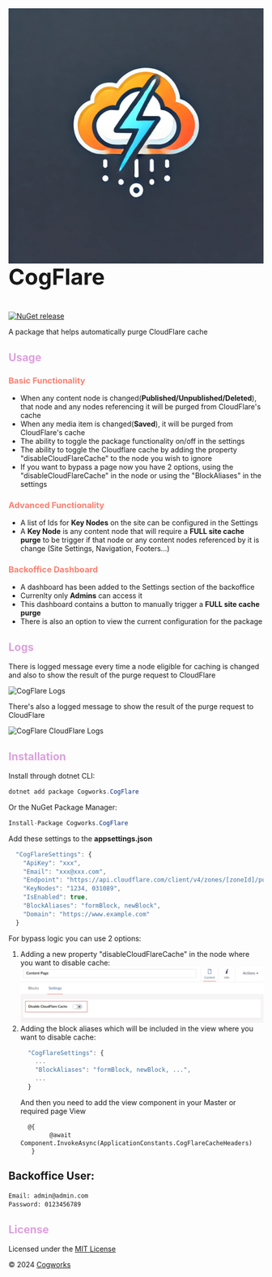 <img src="cogflare.png" alt="Cogworks.CogFlare" style="float:right" />

<h3 style="font-size:2.7rem;color:#ff">CogFlare</h3>

[![NuGet release](https://img.shields.io/nuget/v/Cogworks.CogFlare.svg)](https://www.nuget.org/packages/Cogworks.CogFlare/)

A package that helps automatically purge CloudFlare cache

<h2 style="color:plum">Usage</h2>

<h3 style="color:salmon">Basic Functionality</h3>

*   When any content node is changed(**Published/Unpublished/Deleted**), that node and any nodes referencing it will be purged from CloudFlare's cache
*   When any media item is changed(**Saved**), it will be purged from CloudFlare's cache
*   The ability to toggle the package functionality on/off in the settings
*   The ability to toggle the Cloudflare cache by adding the property "disableCloudFlareCache" to the node you wish to ignore
*   If you want to bypass a page now you have 2 options, using the "disableCloudFlareCache" in the node or using the "BlockAliases" in the settings

<h3 style="color:salmon">Advanced Functionality</h3>

*   A list of Ids for **Key Nodes** on the site can be configured in the Settings
*   A **Key Node** is any content node that will require a **FULL site cache purge** to be trigger if that node or any content nodes referenced by it is change (Site Settings, Navigation, Footers...) 

<h3 style="color:salmon">Backoffice Dashboard</h3>

*   A dashboard has been added to the Settings section of the backoffice
*   Currenlty only **Admins** can access it 
*   This dashboard contains a button to manually trigger a **FULL site cache purge**
*   There is also an option to view the current configuration for the package

<h2 style="color:plum">Logs</h2>

There is logged message every time a node eligible for caching is changed and also to show the result of the purge request to CloudFlare

![CogFlare Logs](images/cogflare-logs-1.png)

There's also a logged message to show the result of the purge request to CloudFlare

![CogFlare CloudFlare Logs](images/cogflare-logs-2.png)

<h2 style="color:plum">Installation</h2>

Install through dotnet CLI:
```c#
dotnet add package Cogworks.CogFlare
```

Or the NuGet Package Manager:
```c#
Install-Package Cogworks.CogFlare
```

Add these settings to the **appsettings.json**
```js
  "CogFlareSettings": {
    "ApiKey": "xxx",
    "Email": "xxx@xxx.com",
    "Endpoint": "https://api.cloudflare.com/client/v4/zones/[zoneId]/purge_cache",
    "KeyNodes": "1234, 031089",
    "IsEnabled": true,
    "BlockAliases": "formBlock, newBlock",
    "Domain": "https://www.example.com"
  }
```

For bypass logic you can use 2 options:
1. Adding a new property "disableCloudFlareCache" in the node where you want to disable cache:
![DisableCloudFare-Property](src/Cogworks.CogFlare.Core/disableCloudFareCacheProperty.jpg)
2. Adding the block aliases which will be included in the view where you want to disable cache:
    ```js
      "CogFlareSettings": {
        ...
        "BlockAliases": "formBlock, newBlock, ...",
        ...
      }
    ```
    And then you need to add the view component in your Master or required page View
    ```razor   
      @{	
            @await Component.InvokeAsync(ApplicationConstants.CogFlareCacheHeaders)
       }
    ```

## Backoffice User:

```sh
Email: admin@admin.com
Password: 0123456789
```

<h2 style="color:plum">License</h2>

Licensed under the [MIT License](LICENSE.md)

&copy; 2024 [Cogworks](https://www.wearecogworks.com/)